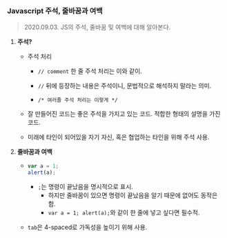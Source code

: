 ### Javascript 주석, 줄바꿈과 여백

> 2020.09.03. JS의 주석, 줄바꿈 및 여백에 대해 알아본다.



1. **주석?**

   - 주석 처리

     - `// comment` 한 줄 주석 처리는 이와 같이.

     - `//` 뒤에 등장하는 내용은 주석이니, 문법적으로 해석하지 말라는 의미.
     - `/* 여러줄 주석 처리는 이렇게 */`

   - 잘 만들어진 코드는 좋은 주석을 가지고 있는 코드. 적합한 형태의 설명을 가진 코드.

   - 미래에 타인이 되어있을 자기 자신, 혹은 협업하는 타인을 위해 주석 사용.



2. **줄바꿈과 여백**

   - ```js
     var a = 1;
     alert(a);
     ```

     - `;`는 명령이 끝났음을 명시적으로 표시.
       - 하지만 줄바꿈이 있으면 명령이 끝났음을 알기 때문에 없어도 동작은 함.
       - `var a = 1; alert(a);`와 같이 한 줄에 넣고 싶다면 필수적.

   - `tab`은 4-spaced로 가독성을 높이기 위해 사용.

